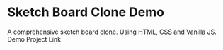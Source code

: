 # Sketch Board Clone Demo

A comprehensive sketch board clone. Using HTML, CSS and Vanilla JS.
Demo Project Link